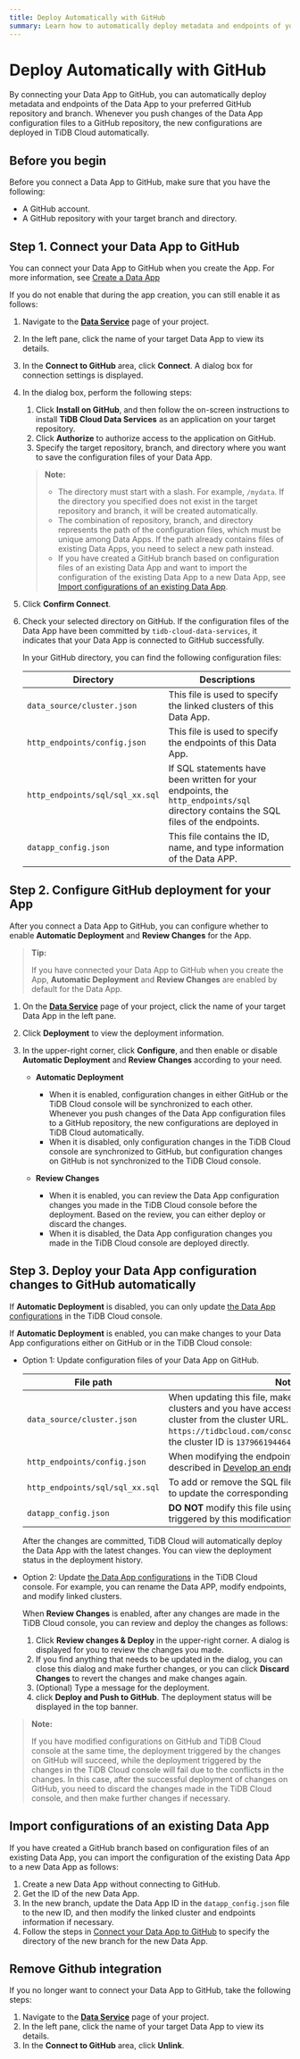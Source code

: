 ```yaml
---
title: Deploy Automatically with GitHub
summary: Learn how to automatically deploy metadata and endpoints of your Data App with GitHub.
---
```


# Deploy Automatically with GitHub

By connecting your Data App to GitHub, you can automatically deploy metadata and endpoints of the Data App to your preferred GitHub repository and branch. Whenever you push changes of the Data App configuration files to a GitHub repository, the new configurations are deployed in TiDB Cloud automatically.

## Before you begin

Before you connect a Data App to GitHub, make sure that you have the following:

- A GitHub account.
- A GitHub repository with your target branch and directory.

## Step 1. Connect your Data App to GitHub

You can connect your Data App to GitHub when you create the App. For more information, see [Create a Data App](/tidb-cloud/data-service-manage-data-app.md)

If you do not enable that during the app creation, you can still enable it as follows:

1. Navigate to the [**Data Service**](https://tidbcloud.com/console/data-service) page of your project.
2. In the left pane, click the name of your target Data App to view its details.
3. In the **Connect to GitHub** area, click **Connect**. A dialog box for connection settings is displayed.
4. In the dialog box, perform the following steps:

    1. Click **Install on GitHub**, and then follow the on-screen instructions to install **TiDB Cloud Data Services** as an application on your target repository.
    2. Click **Authorize** to authorize access to the application on GitHub.
    3. Specify the target repository, branch, and directory where you want to save the configuration files of your Data App.

    > **Note:**
    >
    > - The directory must start with a slash. For example, `/mydata`. If the directory you specified does not exist in the target repository and branch, it will be created automatically.
    > - The combination of repository, branch, and directory represents the path of the configuration files, which must be unique among Data Apps. If the path already contains files of existing Data Apps, you need to select a new path instead.
    > - If you have created a GitHub branch based on configuration files of an existing Data App and want to import the configuration of the existing Data App to a new Data App, see [Import configurations of an existing Data App](#import-configurations-of-an-existing-data-app).

5. Click **Confirm Connect**.
6. Check your selected directory on GitHub. If the configuration files of the Data App have been committed by `tidb-cloud-data-services`, it indicates that your Data App is connected to GitHub successfully.

    In your GitHub directory, you can find the following configuration files:

    |Directory  | Descriptions  |
    |---------|---------|
    |`data_source/cluster.json`     |  This file is used to specify the linked clusters of this Data App. |
    |`http_endpoints/config.json`     | This file is used to specify the endpoints of this Data App.   |
    |`http_endpoints/sql/sql_xx.sql`     | If SQL statements have been written for your endpoints, the `http_endpoints/sql` directory contains the SQL files of the endpoints.      |
    |`datapp_config.json`  |  This file contains the ID, name, and type information of the Data APP. |

## Step 2. Configure GitHub deployment for your App

After you connect a Data App to GitHub, you can configure whether to enable **Automatic Deployment** and **Review Changes** for the App.

> **Tip:**
>
> If you have connected your Data App to GitHub when you create the App, **Automatic Deployment** and **Review Changes** are enabled by default for the Data App.

1. On the [**Data Service**](https://tidbcloud.com/console/data-service) page of your project, click the name of your target Data App in the left pane.
2. Click **Deployment** to view the deployment information.
3. In the upper-right corner, click **Configure**, and then enable or disable **Automatic Deployment** and **Review Changes** according to your need.

    - **Automatic Deployment**

        - When it is enabled, configuration changes in either GitHub or the TiDB Cloud console will be synchronized to each other. Whenever you push changes of the Data App configuration files to a GitHub repository, the new configurations are deployed in TiDB Cloud automatically.
        - When it is disabled, only configuration changes in the TiDB Cloud console are synchronized to GitHub, but configuration changes on GitHub is not synchronized to the TiDB Cloud console.

    - **Review Changes**

        - When it is enabled, you can review the Data App configuration changes you made in the TiDB Cloud console before the deployment. Based on the review, you can either deploy or discard the changes.
        - When it is disabled, the Data App configuration changes you made in the TiDB Cloud console are deployed directly.

## Step 3. Deploy your Data App configuration changes to GitHub automatically

If **Automatic Deployment** is disabled, you can only update [the Data App configurations](/tidb-cloud/data-service-manage-data-app.md) in the TiDB Cloud console.

If **Automatic Deployment** is enabled, you can make changes to your Data App configurations either on GitHub or in the TiDB Cloud console:

- Option 1: Update configuration files of your Data App on GitHub.

    |File path  | Notes for the updates  |
    |---------|---------|
    |`data_source/cluster.json`     |  When updating this file, make sure that the linked clusters are Serverless clusters and you have access to the clusters. You can get the ID of a cluster from the cluster URL. For example, if the cluster URL is `https://tidbcloud.com/console/clusters/1379661944646164631/overview`, the cluster ID is `1379661944646164631`.|
    |`http_endpoints/config.json`     | When modifying the endpoints, make sure that you follow the rules described in [Develop an endpoint](/tidb-cloud/data-service-manage-endpoint.md#develop-an-endpoint).       |
    |`http_endpoints/sql/sql_xx.sql`     | To add or remove the SQL files in `http_endpoints/sql` directory, you need to update the corresponding endpoint configurations as well.    |
    |`datapp_config.json`  |  **DO NOT** modify this file using GitHub. Otherwise, the deployment triggered by this modification will fail.       |

    After the changes are committed, TiDB Cloud will automatically deploy the Data App with the latest changes. You can view the deployment status in the deployment history.

- Option 2: Update [the Data App configurations](/tidb-cloud/data-service-manage-data-app.md) in the TiDB Cloud console. For example, you can rename the Data APP, modify endpoints, and modify linked clusters.

    When **Review Changes** is enabled, after any changes are made in the TiDB Cloud console, you can review and deploy the changes as follows:

    1. Click **Review changes & Deploy** in the upper-right corner. A dialog is displayed for you to review the changes you made.
    2. If you find anything that needs to be updated in the dialog, you can close this dialog and make further changes, or you can click **Discard Changes** to revert the changes and make changes again.
    3. (Optional) Type a message for the deployment.
    4. click **Deploy and Push to GitHub**. The deployment status will be displayed in the top banner.

> **Note:**
>
> If you have modified configurations on GitHub and TiDB Cloud console at the same time, the deployment triggered by the changes on GitHub will succeed, while the deployment triggered by the changes in the TiDB Cloud console will fail due to the conflicts in the changes. In this case, after the successful deployment of changes on GitHub, you need to discard the changes made in the TiDB Cloud console, and then make further changes if necessary.

## Import configurations of an existing Data App

If you have created a GitHub branch based on configuration files of an existing Data App, you can import the configuration of the existing Data App to a new Data App as follows:

1. Create a new Data App without connecting to GitHub.
2. Get the ID of the new Data App.
3. In the new branch, update the Data App ID in the `datapp_config.json` file to the new ID, and then modify the linked cluster and endpoints information if necessary.
4. Follow the steps in [Connect your Data App to GitHub](#step-1-connect-your-data-app-to-github) to specify the directory of the new branch for the new Data App.

## Remove Github integration

If you no longer want to connect your Data App to GitHub, take the following steps:

1. Navigate to the [**Data Service**](https://tidbcloud.com/console/data-service) page of your project.
2. In the left pane, click the name of your target Data App to view its details.
3. In the **Connect to GitHub** area, click **Unlink**.